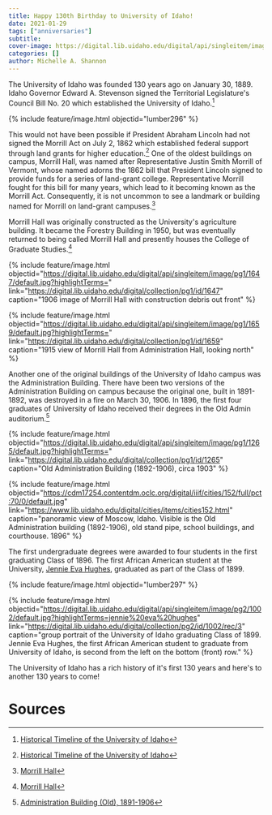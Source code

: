 ```yaml
---
title: Happy 130th Birthday to University of Idaho!
date: 2021-01-29
tags: ["anniversaries"]
subtitle: 
cover-image: https://digital.lib.uidaho.edu/digital/api/singleitem/image/pg1/1231/default.jpg?highlightTerms=
categories: []
author: Michelle A. Shannon
---
```


The University of Idaho was founded 130 years ago on January 30, 1889. Idaho Governor Edward A. Stevenson signed the Territorial Legislature's Council Bill No. 20 which established the University of Idaho.[^1]

{% include feature/image.html objectid="lumber296" %}

This would not have been possible if President Abraham Lincoln had not signed the Morrill Act on July 2, 1862 which established federal support through land grants for higher education.[^2] One of the oldest buildings on campus, Morrill Hall, was named after Representative Justin Smith Morrill of Vermont, whose named adorns the 1862 bill that President Lincoln signed to provide funds for a series of land-grant college. Representative Morrill fought for this bill for many years, which lead to it becoming known as the Morrill Act. Consequently, it is not uncommon to see a landmark or building named for Morrill on land-grant campuses.[^3]

Morrill Hall was originally constructed as the University's agriculture building. It became the Forestry Building in 1950, but was eventually returned to being called Morrill Hall and presently houses the College of Graduate Studies.[^4]

{% include feature/image.html objectid="https://digital.lib.uidaho.edu/digital/api/singleitem/image/pg1/1647/default.jpg?highlightTerms=" link="https://digital.lib.uidaho.edu/digital/collection/pg1/id/1647" caption="1906 image of Morrill Hall with construction debris out front" %}

{% include feature/image.html objectid="https://digital.lib.uidaho.edu/digital/api/singleitem/image/pg1/1659/default.jpg?highlightTerms=" link="https://digital.lib.uidaho.edu/digital/collection/pg1/id/1659" caption="1915 view of Morrill Hall from Administration Hall, looking north" %}

Another one of the original buildings of the University of Idaho campus was the Administration Building. There have been two versions of the Administration Building on campus because the original one, built in 1891-1892, was destroyed in a fire on March 30, 1906. In 1896, the first four graduates of University of Idaho received their degrees in the Old Admin auditorium.[^5]

{% include feature/image.html objectid="https://digital.lib.uidaho.edu/digital/api/singleitem/image/pg1/1265/default.jpg?highlightTerms=" link="https://digital.lib.uidaho.edu/digital/collection/pg1/id/1265" caption="Old Administration Building (1892-1906), circa 1903" %}

{% include feature/image.html objectid="https://cdm17254.contentdm.oclc.org/digital/iiif/cities/152/full/pct:70/0/default.jpg" link="https://www.lib.uidaho.edu/digital/cities/items/cities152.html" caption="panoramic view of Moscow, Idaho. Visible is the Old Administration building (1892-1906), old stand pipe, school buildings, and courthouse. 1896" %}

The first undergraduate degrees were awarded to four students in the first graduating Class of 1896. The first African American student at the University, [Jennie Eva Hughes](https://harvester.lib.uidaho.edu/posts/2020/02/02/black-history-month-jennie-eva-hughes.html), graduated as part of the Class of 1899. 

{% include feature/image.html objectid="lumber297" %}

{% include feature/image.html objectid="https://digital.lib.uidaho.edu/digital/api/singleitem/image/pg2/1002/default.jpg?highlightTerms=jennie%20eva%20hughes" link="https://digital.lib.uidaho.edu/digital/collection/pg2/id/1002/rec/3" caption="group portrait of the University of Idaho graduating Class of 1899. Jennie Eva Hughes, the first African American student to graduate from University of Idaho, is second from the left on the bottom (front) row." %}

The University of Idaho has a rich history of it's first 130 years and here's to another 130 years to come!

# Sources

[^1]: [Historical Timeline of the University of Idaho](https://www.lib.uidaho.edu/special-collections/uitimeline.html)

[^2]: [Historical Timeline of the University of Idaho](https://www.lib.uidaho.edu/special-collections/uitimeline.html)

[^3]: [Morrill Hall](https://www.lib.uidaho.edu/digital/campus/locations/MorrillHall.html#more)

[^4]: [Morrill Hall](https://www.lib.uidaho.edu/digital/campus/locations/MorrillHall.html#more)

[^5]: [Administration Building (Old), 1891-1906](https://www.lib.uidaho.edu/digital/campus/locations/AdministrationBuilding(Old).html#more)

[^6]: [unofficial Timeline of the University of Idaho](https://en.wikipedia.org/wiki/Timeline_of_the_University_of_Idaho)